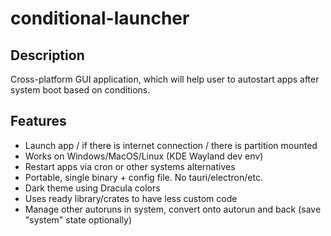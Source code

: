 # conditional-launcher

## Description

Cross-platform GUI application, which will help user to autostart apps after
system boot based on conditions.

## Features

- Launch app / if there is internet connection / there is partition mounted
- Works on Windows/MacOS/Linux (KDE Wayland dev env)
- Restart apps via cron or other systems alternatives
- Portable, single binary + config file. No tauri/electron/etc.
- Dark theme using Dracula colors
- Uses ready library/crates to have less custom code
- Manage other autoruns in system, convert onto autorun and back (save "system"
  state optionally)
